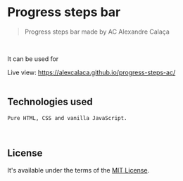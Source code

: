 # Progress steps bar

> Progress steps bar made by AC Alexandre Calaça

<br/>

It can be used for 

Live view: https://alexcalaca.github.io/progress-steps-ac/ <br/><br/>



## Technologies used
```
Pure HTML, CSS and vanilla JavaScript.
```
<br/>


## License

It's available under the terms of the [MIT License](http://opensource.org/licenses/MIT).

